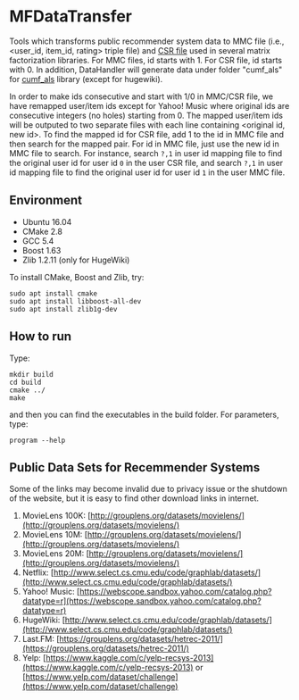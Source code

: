# MFDataTransfer

Tools which transforms public recommender system data to MMC file (i.e., <user_id, item_id, rating> triple file) and [CSR file](https://en.wikipedia.org/wiki/Sparse_matrix#Compressed_sparse_row_.28CSR.2C_CRS_or_Yale_format.29) used in several matrix factorization libraries. For MMC files, id starts with 1. For CSR file, id starts with 0. In addition, DataHandler will generate data under folder "cumf_als" for [cumf_als](https://github.com/cuMF/cumf_als) library (except for hugewiki). 

In order to make ids consecutive and start with 1/0 in MMC/CSR file, we have remapped user/item ids except for Yahoo! Music where original ids are consecutive integers (no holes) starting from 0. The mapped user/item ids will be outputed to two separate files with each line containing <original id, new id>. To find the mapped id for CSR file, add 1 to the id in MMC file and then search for the mapped pair. For id in MMC file, just use the new id in MMC file to search. For instance, search `?,1` in user id mapping file to find the original user id for user id `0` in the user CSR file, and search `?,1` in user id mapping file to find the original user id for user id `1` in the user MMC file.

## Environment

- Ubuntu 16.04
- CMake 2.8
- GCC 5.4
- Boost 1.63 
- Zlib 1.2.11  (only for HugeWiki)

To install CMake, Boost and Zlib, try:

```
sudo apt install cmake
sudo apt install libboost-all-dev
sudo apt install zlib1g-dev
```

## How to run
Type:
```
mkdir build
cd build
cmake ../
make
```
and then you can find the executables in the build folder. For parameters, type:
```
program --help
```

## Public Data Sets for Recemmender Systems
Some of the links may become invalid due to privacy issue or the shutdown of the website, but it is easy to find other download links in internet. 

1. MovieLens 100K: [http://grouplens.org/datasets/movielens/](http://grouplens.org/datasets/movielens/) 
2. MovieLens 10M: [http://grouplens.org/datasets/movielens/](http://grouplens.org/datasets/movielens/) 
3. MovieLens 20M: [http://grouplens.org/datasets/movielens/](http://grouplens.org/datasets/movielens/) 
4. Netflix: [http://www.select.cs.cmu.edu/code/graphlab/datasets/](http://www.select.cs.cmu.edu/code/graphlab/datasets/) 
5. Yahoo! Music: [https://webscope.sandbox.yahoo.com/catalog.php?datatype=r](https://webscope.sandbox.yahoo.com/catalog.php?datatype=r)
6. HugeWiki: [http://www.select.cs.cmu.edu/code/graphlab/datasets/](http://www.select.cs.cmu.edu/code/graphlab/datasets/)
7. Last.FM: [https://grouplens.org/datasets/hetrec-2011/](https://grouplens.org/datasets/hetrec-2011/)
8. Yelp: [https://www.kaggle.com/c/yelp-recsys-2013](https://www.kaggle.com/c/yelp-recsys-2013) or [https://www.yelp.com/dataset/challenge](https://www.yelp.com/dataset/challenge)